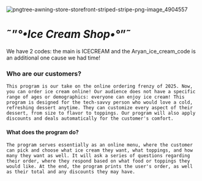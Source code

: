 ![pngtree-awning-store-storefront-striped-stripe-png-image_4904557](https://github.com/user-attachments/assets/60d7e6fb-c17c-4024-bc2f-245a49458228)


# ˜”*°•Ice Cream Shop•°*”˜
We have 2 codes: the main is ICECREAM and the Aryan_ice_cream_code is an additional one cause we had time!

### Who are our customers?
```
This program is our take on the online ordering frenzy of 2025. Now, you can order ice cream online! Our audience does not have a specific range of ages or demographics: everyone can enjoy ice cream! This program is designed for the tech-savvy person who would love a cold, refreshing dessert anytime. They can customize every aspect of their dessert, from size to flavor to toppings. Our program will also apply discounts and deals automatically for the customer's comfort. 
```

#### What does the program do?

```
The program serves essentially as an online menu, where the customer can pick and choose what ice cream they want, what toppings, and how many they want as well. It will ask a series of questions regarding their order, where they respond based on what food or toppings they would like. At the end, the program prints the user's order, as well as their total and any discounts they may have.
```

